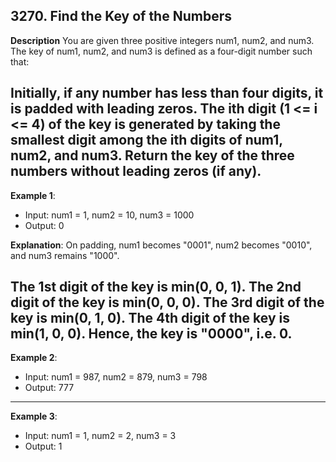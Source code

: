 ## 3270. Find the Key of the Numbers

**Description**
You are given three positive integers num1, num2, and num3.
The key of num1, num2, and num3 is defined as a four-digit number such that:

Initially, if any number has less than four digits, it is padded with leading zeros.
The ith digit (1 <= i <= 4) of the key is generated by taking the smallest digit among the ith digits of num1, num2, and num3.
Return the key of the three numbers without leading zeros (if any).
------------------------------------------------------------------------------------
**Example 1**:

- Input: num1 = 1, num2 = 10, num3 = 1000
- Output: 0

**Explanation**:
On padding, num1 becomes "0001", num2 becomes "0010", and num3 remains "1000".

The 1st digit of the key is min(0, 0, 1).
The 2nd digit of the key is min(0, 0, 0).
The 3rd digit of the key is min(0, 1, 0).
The 4th digit of the key is min(1, 0, 0).
Hence, the key is "0000", i.e. 0.
------------------------------------------------------------------------------------
**Example 2**:

- Input: num1 = 987, num2 = 879, num3 = 798
- Output: 777

-----------------------------------------------------------------------------------
**Example 3**:

- Input: num1 = 1, num2 = 2, num3 = 3
- Output: 1